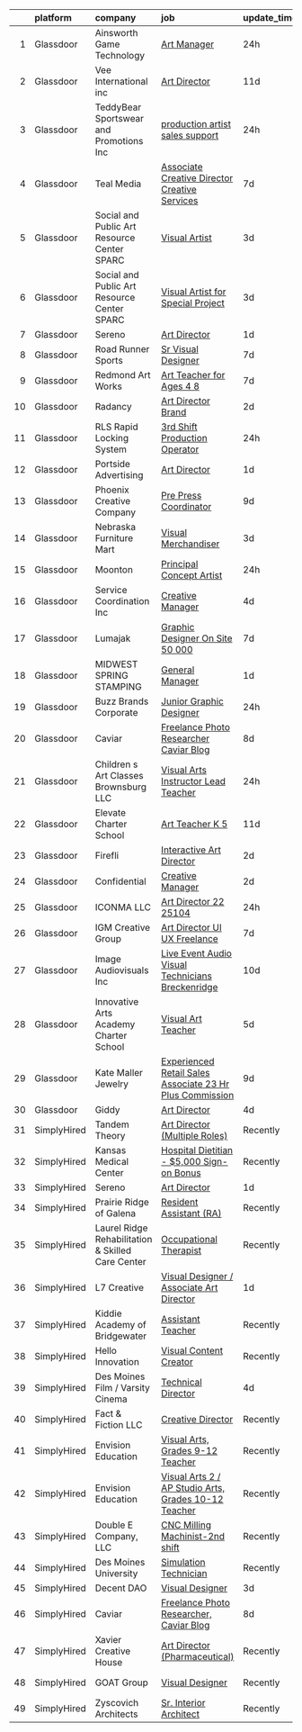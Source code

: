 

|    | platform    | company                                           | job                                                                                                                                                                                                                                                                                                                                                                                                                                                                                                                                                                                                                                                                                                                                                                                                                                                                                                                                                                                                       | update_time   | location             |
|---:|:------------|:--------------------------------------------------|:----------------------------------------------------------------------------------------------------------------------------------------------------------------------------------------------------------------------------------------------------------------------------------------------------------------------------------------------------------------------------------------------------------------------------------------------------------------------------------------------------------------------------------------------------------------------------------------------------------------------------------------------------------------------------------------------------------------------------------------------------------------------------------------------------------------------------------------------------------------------------------------------------------------------------------------------------------------------------------------------------------|:--------------|:---------------------|
|  1 | Glassdoor   | Ainsworth Game Technology                         | [Art Manager](https://www.glassdoor.com/partner/jobListing.htm?pos=112&ao=1110586&s=58&guid=000001824de15018ad15c8d50eac2103&src=GD_JOB_AD&t=SR&vt=w&ea=1&cs=1_da996893&cb=1659163988398&jobListingId=1008038056631&cpc=8AC01DCC8FF2DC38&jrtk=3-0-1g96u2k1pk638801-1g96u2k272gpu000-fabe7600954140af--6NYlbfkN0AhTaXticpO8D1EV9nGWUa2G9Nr_0uERllJkF2KKfHsNPvgjthfJ6kY0LyS9hQW3iYDxua25JxOk91fBQyDHYBvbQwJrRU7Y2lWJlGkFFfxlN99i8xLYws2gwsPHPwBXkyVTyJ3oByta1Yo4zOGycIFxi0ZPYd8IMRPb5f3xBGQxZolCT5Po500e5RaCH0W1JdiTKa91tCrAkdGk0h7mvNjA2G0qDxcx-tkG8I0bh1uDu3E8cuMmzw75OvFW71eZ83E_wE9n6GJJmy_JeruVbcuV8PgoIXv3h_HjRrZqr3Ra2PAZZ7AbTmenxqqZsjV6kJBSmxpddoIoqeUdvdpw-zYVRJnH7WWEBfNr5a2b8UbKEUC4uVTYefHSnXVP4pB9yp3Qy79N1liyrVV0HdRZcfA9kfhqjjzoukrBg2BBROPQaiVj5Jgm95LNmsgDnVU-y0pUIgb23cLdWDWR4Mho0H0wLzjd1ap8ChmKvuk5-iq7WgJac_TI5ENAHA1csPHdGZmfMDAJs14iA%3D%3D)                                                                                                                                        | 24h           | Las Vegas, NV        |
|  2 | Glassdoor   | Vee International inc                             | [Art Director](https://www.glassdoor.com/partner/jobListing.htm?pos=125&ao=1110586&s=58&guid=000001824de15018ad15c8d50eac2103&src=GD_JOB_AD&t=SR&vt=w&ea=1&cs=1_9d74b6ab&cb=1659163988400&jobListingId=1008012096590&cpc=A65DF3A704A48F9B&jrtk=3-0-1g96u2k1pk638801-1g96u2k272gpu000-280d21d98f6d21df--6NYlbfkN0Dr6IKwl4lkWnAOZFGyO8hF2TMBrUYSqKPpHH7znGLbnsjvVMpQ7-eveiYjoB_rmKX6iN6SJnSRg7b5hza-xotHDs6isXPf2WCyaeo0vX9AbXl5sWRX9fadHAd-5alw0tkD0M7hNsRnHBD1cKQO-RrPwTMDAVfDnc1Fjkbz-CruxKtoxFXcjJWefE1BEM_o4GGAN142ZkPpYbE4RfZ-B0NaDjzK2AirH-a4lbmMVBvpGU0hAhRAvfz83vN6aGzvPqTNgaHkv9uIJ3Ju47LpVCONHiH8wdi7WIhGCPmcNjrgMebC-hRxhnIZSIHU2GNEH_-QHcbtuxr9VCTieURn8FecpQGey9PLoYsHIkOXLryR6jhWp-7rzobHs_OO1Z88tkPTo_cC4aPiKbxZ09NphTgC33KtwqddCfbDB-kxh_oTa4ch59izzdi1TtTum37rhCFejifgo-c_uAKUbBoKRg7M-vtsAPyBHh71ls5dD7qQ2V8E4oDJPOH9)                                                                                                                                                                   | 11d           | Garden City, NY      |
|  3 | Glassdoor   | TeddyBear Sportswear and Promotions  Inc          | [production artist sales support](https://www.glassdoor.com/partner/jobListing.htm?pos=124&ao=1110586&s=58&guid=000001824de15018ad15c8d50eac2103&src=GD_JOB_AD&t=SR&vt=w&ea=1&cs=1_9fbe7ca3&cb=1659163988400&jobListingId=1008038524962&cpc=AD396490361E83B7&jrtk=3-0-1g96u2k1pk638801-1g96u2k272gpu000-3e870033095be9e4--6NYlbfkN0AO-lx13pzomzdSppJUWL3QXsQT8oyFk4U4LWH8QC50CpSgFicFTTHHMROzO5-7iGkcFfURgFI5tRCYQ-vAHYAi-55WCswIqOjNEKvookUgG4P-ufXZ8VahgUvkf0akrqciTBy9C2qB9nEkMkYsUCbcKKQ7nybz0SFY_IoeT5xQXgYVkZLlYk1gNhaWz7MLMxPEaYDakXMmtWKxK--fkXwgG8n4xMRWXUK3LnWImB6nR2pGCw5X_-dlWJcKtSSMTmC6qmF1oaSZDEd3g-cwl8FM4ztxeG4KWS_SwsPv1mUQ_A8Y31RFH4Syr_qPGNZvJo0HEAftZCdVhutDqcwLcKyzLxJaoXeJB_WjCeINBHz-bPWsABC6tuPvX70dg6u58HDRbi5Pldp3AdXDu1-5wf1fXU2LlisDcSK2cxXuEmVDJAJZmhOylXd8LLwRZ7BKvtQRfAAw8zzg5GtVC2mfInx9x8-s0asJwQoWyRMgu9huZ3Y9TTPGNfjhqcP_Tntgx-_Xj5MRkSVQrA%3D%3D)                                                                                                                    | 24h           | Stevens, PA          |
|  4 | Glassdoor   | Teal Media                                        | [Associate Creative Director  Creative Services](https://www.glassdoor.com/partner/jobListing.htm?pos=127&ao=1110586&s=58&guid=000001824de15018ad15c8d50eac2103&src=GD_JOB_AD&t=SR&vt=w&ea=1&cs=1_d568786f&cb=1659163988400&jobListingId=1008023829068&cpc=F41FEAB56D215062&jrtk=3-0-1g96u2k1pk638801-1g96u2k272gpu000-5bab1701b7cccd51--6NYlbfkN0CtoeRtagomAT2JEB0rPmXxWxZuy07FcrbwMayxAi8fiK9G27nXMfnxoGGFKluB-0kf6D9-y4z5OM4WmQHas4_mfc40ZLT_P0BXeH6VObC5WeWsRdTqSGIYAa70ic-S04VYqJJIr0b5iGt-o5txfjvXNF1HpuKJtwAOfMsMhdqxdCF9AamBAKnq2Bg_sSDezca2yKeJKLimXWISb3fyrQXkHQ6c7DPCzhzkMWssL_YvLhYIotK3psTpdUBpH71fENOOK-Fc-aB0blxt4xv8G_jrxC9x2uMcDhjxVQfJfgJ011UpyQQvSVRNBsDUZfHvxREkR5cydcqIGWwcXQw_d_7Qd3WdwcCui8-vXVdPnYT8w_Z9hqM5I6xDvkcu624jth9wG8SG-ZxHYdtXZcPKzWWHttDUaBZVvYek1th8C82NIANNTYFKCmzUy_PNQiCGejmNPNPFCbYykNvZn-ETZux1pauufB9cUhVkM6-vegOH_KVst29ZTwsvB4HSRhCni-mBOFcsYkVAxTRkGw-AZ6NbZDEvR0Ojj1OT6F_Oz-Q2fg8QrGxuFSdx)                                                                 | 7d            | Remote               |
|  5 | Glassdoor   | Social and Public Art Resource Center  SPARC      | [Visual Artist](https://www.glassdoor.com/partner/jobListing.htm?pos=109&ao=1110586&s=58&guid=000001824de15018ad15c8d50eac2103&src=GD_JOB_AD&t=SR&vt=w&ea=1&cs=1_bf79b26c&cb=1659163988398&jobListingId=1008030919170&cpc=618B7C2C2BCBC227&jrtk=3-0-1g96u2k1pk638801-1g96u2k272gpu000-610ea3077eb6bca9--6NYlbfkN0BHIfC1zsKGIu0R3teaIu8liT7fbRNLaQeDQfcPJweUK9FtGyWMTNeDI1u7lKa5RP15UaJtCi9LHbLRdkEZLMcmsrtH7ngKR22w4wVXI4u8aZYUvYwrUbv5gbGf1cYDbuuTgwlH-KwdIslWeiNRQhDinXj1_3YRTuMcJwkt5CGCfVwx_Qx-vUJzRaKt0zpRMohMuGXsSiwpZ96wz6LGOv--Nup61mREkX3J9nG4eGbn5mqCZ2DT54OH_XySY6IHc-2bYcuHwsAi6D1KGUpwEvfI-bXq6S_5TWrsj7s_hSbubaW5LmZcjWRp3-b4YNJBB3vmUgZYJFbvFrF8o0RPN_NaUmbORejpivPh-P0W0q6gTD77-TV5d56GVeUWWInHb4pmaz_DjrHjMMEBi7xVhu1hsgbGzG4Li3tH9Jc4uE8I2svjQ8zVtRbQ5WQ5Bv7n4tXw-wAkOdBmr_KxHGOEsmFLMCxTGAOon9qKSrsoMnUOGCx0KUDnU5i9VdAT0-jEDsxmKSrFJy_Usw%3D%3D)                                                                                                                                      | 3d            | Venice, CA           |
|  6 | Glassdoor   | Social and Public Art Resource Center  SPARC      | [Visual Artist for Special Project](https://www.glassdoor.com/partner/jobListing.htm?pos=119&ao=1110586&s=58&guid=000001824de15018ad15c8d50eac2103&src=GD_JOB_AD&t=SR&vt=w&ea=1&cs=1_d0819130&cb=1659163988399&jobListingId=1008031183021&cpc=45DC3EB807283E85&jrtk=3-0-1g96u2k1pk638801-1g96u2k272gpu000-cc3bbb4a4d5bb56c--6NYlbfkN0BHIfC1zsKGIu0R3teaIu8liT7fbRNLaQeDQfcPJweUK9FtGyWMTNeDgkDq17XK75mIlPCylzXxR-j2bdI7SwmoI65OOaOHF3s8Z0hqteBPXp9qV2Hg0Bqb_5Xw8vvRoQRU82T1McOtAm5vPqwpJ9EKn4xoiI_EJXv90jihYdncTlK3PFok8h4ksxsCksZltXWxws0d7OOblBl-5P9QP2BrK76Qio4I6EmMBr5hPuDnU_boQJWLbZAZQPd-uF6WuaCxeRVIqIIU4crHwWadc0E5LQqdpiLSnIEmzOvfFe3ViYrN_r0x64fi189YSygZIvZk6B6w2mWsmQct2LC1_ndXUqQt6THWGf4UkAsznLieCUdkCFMfsZY9LalPxhRJ-TexdpakbQFktKO6aczg8-D-Cfgx_FL4KjK1WujmzXfi9xVEURnZBaSS_SFSFiZP-MluCFq5FZYL5a7TPr3CAbx-XlLa00GL7TMnUG2oLwB7mj9MNSJHtsf0hIAb5HSLFQ1WC11kw2L1qw%3D%3D)                                                                                                                  | 3d            | Venice, CA           |
|  7 | Glassdoor   | Sereno                                            | [Art Director](https://www.glassdoor.com/partner/jobListing.htm?pos=105&ao=1110586&s=58&guid=000001824de15018ad15c8d50eac2103&src=GD_JOB_AD&t=SR&vt=w&ea=1&cs=1_3e0d3e0e&cb=1659163988397&jobListingId=1008036059865&cpc=AECEB822CA110EBC&jrtk=3-0-1g96u2k1pk638801-1g96u2k272gpu000-153dde3225eb65da--6NYlbfkN0C2ruSLbldHgJRxGqX58M4ekFWuaOJ1Xy3nZgzYPyc2K5DCdI3untnDEoqY8OlVutrBM5z4YzehX2YNp8Txy-iC1U5-0FX-CEdLBUwnLYeQi7MgFVRjq4wl7hLXUJbVCF3Q9ZkRWZFZq8193OoRXIc0OqHG2jF4-e3DPaOJVRN4ej_c7aP_ITxs8Z4lFq1olC0s-jZb8TMvy6Xny5uNR_dDikyh2wZcItUHM2LQ4uhSAz0K7VELWAmG7hbWxC-Gbu08YVYUo2txalfr_4ANaqoBmZ4VlNuTloLyyM6S7Nys1MuzWPWWYeLWkpTcGXQxfsCSq6EwTsKcgf98IPBYrOfLXy6BxYTI_gtVkeQ3JNzJX65mzvB-74CCtxy4roAHvqM5fRhM3Uvdx30gt3hPYP-0FLj-cFWzEsqYpYqvACPtaydh96NLLaY8fIpxwkjCGqOLIsM0wKJ6p8qTx0k26C3UARFeW9qe3jro0Kvi62Q7y_IG7aA81Kcl2nySLFJVWWzadb-sG0-XnA%3D%3D)                                                                                                                                       | 1d            | Remote               |
|  8 | Glassdoor   | Road Runner Sports                                | [Sr  Visual Designer](https://www.glassdoor.com/partner/jobListing.htm?pos=103&ao=1110586&s=58&guid=000001824de15018ad15c8d50eac2103&src=GD_JOB_AD&t=SR&vt=w&ea=1&cs=1_1ac44ff7&cb=1659163988397&jobListingId=1008024067453&cpc=1C3318CDCA7FE79A&jrtk=3-0-1g96u2k1pk638801-1g96u2k272gpu000-11e68d3c290b0e17--6NYlbfkN0Af0-6QGT52Q3BeENmNy1KbEecsLE0P6GIPCtW8JdT2GAzut0kuldnpT6AqhdZ88uS5Domz7Kn2J4P4MROFdj2OwiRfaJ4LKh__5m9F4Qk6MTqw-Y8DmbbattLic22hQ3tRijKFjgP3y7iAcyp-yyu1r7feCEfZb90QtD_yBpDOrGlwPg6QDq8iEyYqt0EmdboJj3au9TtTZCQroRaynDlF80_vVBT72FQMRN8zmKPo13HFf2Zn6IrLANmdMf_jCUkQ0zhypRUHJlkhW2tVEyJGt1YDcH7BrjUK-A-Q2e-WrCnbFFFTpSpuLzwxRXsim4Lip-jXxx6riGWOsyBSm73TYaMzMz5nFCiJMcdwJx-cMWDnAQSCRtBIYg3OBK2npLQ_TfGMW4PQearDUMFT8bN45ioYyBEm15N3P-IPUnzGvYB8jQgFC4S3gQRzV5seuYXsNI0vKD7jXMhNST_tiM07aQHBRhtJEGhN82TsO05mpaku0qbTNsqSpRU2w_wY8yM%3D)                                                                                                                                              | 7d            | San Diego, CA        |
|  9 | Glassdoor   | Redmond Art Works                                 | [Art Teacher for Ages 4 8](https://www.glassdoor.com/partner/jobListing.htm?pos=111&ao=1110586&s=58&guid=000001824de15018ad15c8d50eac2103&src=GD_JOB_AD&t=SR&vt=w&ea=1&cs=1_15a0f70f&cb=1659163988398&jobListingId=1008023525690&cpc=F7BD8DA794B5A532&jrtk=3-0-1g96u2k1pk638801-1g96u2k272gpu000-517aeb1bd4858aa7--6NYlbfkN0BzyIYrTMR_AjNKh_kvAG8N613gtHPANQ3sdLTkrtBd-_2lJjTOPLgns2ndt5PWcahnUziyvktJekuV7fQyQ6sQwmdfA8nn8fU2FbrtpEh4ES3PmFFvBvqVT1tLJ5V6SzmGjB_Z7drJavOzP_qbEr64RGKZDyFdv0-L9UitUSsd52brUV7wa9YkQh94wiI5gcW8XgwFV3mjjF1koJrJaJbo6PrgzyjSo6FlL1b9OM7XclnuJMj7zVrrC8AeAF1T9xWlLxUH4caJPc2iLCNtENHyo2C_jwKOlL8zdVvXbehqjNxrJgUxAxiSUv9ZP7QdMHDekK_xqq0c67PAqBdtfJiceOTNEdSU53eGGypQFA2UyYkM8soxiGU4mdlkLsKHtt28FWjEm3edBAiOVzpUJDb_ZDmAcFlas5r1yNQv_gTLeIS_J7iV8Xhrm6v85j84ochyt04WIwTIdbdXZU8tj8jGxkZlHWU91PufafJZlNXQV4rXnf56r877gkbTNxV5bNI%3D)                                                                                                                                         | 7d            | Redmond, WA          |
| 10 | Glassdoor   | Radancy                                           | [Art Director   Brand](https://www.glassdoor.com/partner/jobListing.htm?pos=118&ao=1110586&s=58&guid=000001824de15018ad15c8d50eac2103&src=GD_JOB_AD&t=SR&vt=w&cs=1_e87bfe89&cb=1659163988399&jobListingId=1008032982753&cpc=C49818E30565E1C5&jrtk=3-0-1g96u2k1pk638801-1g96u2k272gpu000-8bfb99e369dfc8de--6NYlbfkN0BmBivckoKIwb-7nkAIiT2NR1int7Qkje2fhghJUHqGcB2ippwtuDGZNOkv9I1xZQQcFQhaggMPtsORdUOlpSl3qZU-c5pS3CtrzK6jEBnIf2O6fzLqMg1-vAyZ7w5DscIZfxxgKSje5qIcwnMGwSZVVq9dgfN4GLXAiCwaQpcseRZ2Ue9v-KLhlMHTYsIXABHkGPc__fGxFFqhSuLLrfxKsToorkYogjmYowIJLUoauLYcToLQahCL6-u7LSCLWupJQ3nHzbralceWI_OpX2OLWcW1DQ0ISAbyzDxzYQMTk0PlfYPPtNcxcPAviIGoHS8c_R63n0t0Ry1tfRAGDrZCouhZ4ucax7T-1-TRXNiFbSQ_4fR4wOov9uMx24KtBdY-JFu5oLYa1Hi5_18mxfKLuyJd0eCbvJyme28tMpGgJDbWinKVbU5_C36GDgYNn-4%3D)                                                                                                                                                                                                                  | 2d            | Chicago, IL          |
| 11 | Glassdoor   | RLS Rapid Locking System                          | [3rd Shift Production Operator](https://www.glassdoor.com/partner/jobListing.htm?pos=129&ao=1110586&s=58&guid=000001824de15018ad15c8d50eac2103&src=GD_JOB_AD&t=SR&vt=w&ea=1&cs=1_7520c6ea&cb=1659163988401&jobListingId=1008038471769&cpc=ACBF47B84C432121&jrtk=3-0-1g96u2k1pk638801-1g96u2k272gpu000-41b3de40f6dd60d2--6NYlbfkN0BGLl3YO7yVe-d4GceEakwhgn5Viv6_9E5gDGyCO1h8FSB6jqvvUM5E-SWIUfiJn_N2LSuBXxT11yJiwOm6cLzSMzIAKrPvXbA-uRC6_rYAAMfVegadvCfmfC1iEsicOVDokcJutO4Zw5eqoOme3kPdiZr89ZoIQapu5EiBW-ns60Mz5Sblc34WzSQHa6NRRmDQFQdLIJwea40nKmzpMtHcbaisFdDs7YRTq7ov9gmSBQwLR6azu2lUR35U2zK6uMaMODn0VYk4t-J5_JhdgW6tdt_DJYQht_PIjp_ilwqOtG_-fbqkgnP2seiu_tUrTL4lPoOka6t07fGYV-rDlwANgEp-5L5IVBHOYXhhOLqInoLdIQ9VJiEYRFnS3H0laSwLxReW_h5jCGiPX0s2W3CkVmkBrSjr9QpiB5pOSGjER6Fk0aIfyt0ScwztmcOdP3RwP5Acd7eCUd4qFIBUtdBZGzOKJW09qioes66XJxivVlzZ-zooHrOy1-zZ9BQ9OZKKZbv4tIKDiw%3D%3D)                                                                                                                      | 24h           | Hazelwood, MO        |
| 12 | Glassdoor   | Portside Advertising                              | [Art Director](https://www.glassdoor.com/partner/jobListing.htm?pos=120&ao=1110586&s=58&guid=000001824de15018ad15c8d50eac2103&src=GD_JOB_AD&t=SR&vt=w&ea=1&cs=1_a9f5200a&cb=1659163988400&jobListingId=1008035411893&cpc=5EFBB0462F9C6B7A&jrtk=3-0-1g96u2k1pk638801-1g96u2k272gpu000-6f19b4bfda918e6b--6NYlbfkN0A953Z9EfJZc5Z9y7Wb0NkuJO-5BBnqXCJSieP3bN3oT3pD2vzfTR73hYUDok10LqzlyVXvK_onwBEEv5IPMW4c65p9dbBUidN9yvGDv_fpt7gR6eWeDs0cIQJDyaWk-Nd7acEA6H4fRMlN4EZS4aXunvSpjsY0eWN9pHftYTdizpv4E8YpFCPJXCT3LlWQIPh7miS_XhY1P1166OV80dfJBn39XrxccPjM4Td4O4EDsneNHTJCr3VKbavG5ppr1iz3TFkplKtMl_vTJUkyaFPV5ZyuX4NOy7u_Z0sCkXgf_nIO5LDHL7WEYnMQNTDcJ8x3uIy_tJ2zArd2H_NynjX9NRbOcbFi6iBXH9U66MDDSGvJTAzif8aObxtJG5WJlqnb3xaY1Gyi4zuDGi7H2bSo6naXOu5e4hsboSzE23BOQ_AJxCRiClmlaOLTBekwnhVc-gOJ4ybK42VUZKxa3j6mfcJv0RkAPrbkNl_agDj8GNL_6LYgODu6W-dCn_TbwQ8%3D)                                                                                                                                                     | 1d            | Fairhope, AL         |
| 13 | Glassdoor   | Phoenix Creative Company                          | [Pre Press Coordinator](https://www.glassdoor.com/partner/jobListing.htm?pos=117&ao=1110586&s=58&guid=000001824de15018ad15c8d50eac2103&src=GD_JOB_AD&t=SR&vt=w&ea=1&cs=1_b29feda9&cb=1659163988399&jobListingId=1008017113011&cpc=F44B5BD681589083&jrtk=3-0-1g96u2k1pk638801-1g96u2k272gpu000-460ed10b0f886e02--6NYlbfkN0DfhRLDY5E7BVY3xhBTAobuSaZ3WR2SqAJ-w4NHeQGDZxuTLtiUsxSypjj5i_yfcGhOnpArFdVVRZo-ph_NALA5psjsAGhGiG198VBhds5aJhQC9SDTE9gTel_jJEnVEaU78MPpf4517AsMceesnQKQ6rOFVgIKj1rtD2bNyQkBtuj__rN31qNT_QsYq5l3htzeHtSFQ3mFw894XGk6tOzb1hTc3ZVoXjwvPmuRW2auOQO3OGPKKHXSaOY91SoEUaFN_4SwmrT_v0WAQ4qSSVKxCvVXw4vr0dFc1vXFI9tbJxZcDPSUnYGhIrzbneJ-WZVBlvH8WQVHamHTZx0S1he_868-Drc67fwyQBK4jlLLpvh5fhT9RVq8xT1ic49yhtP2JSNxXVFKZympEmWe6vso6IpqjY4V2BO2bvoKZ2bBNP02bsuZJdc0PTwzSFJ5vE77r-OL_LFr-zzKr7BoT04HyGXs1weNDAfFsfOqwbb-v1gMChsS5zmIZpSD1MulTP0%3D)                                                                                                                                            | 9d            | Saint Louis, MO      |
| 14 | Glassdoor   | Nebraska Furniture Mart                           | [Visual Merchandiser](https://www.glassdoor.com/partner/jobListing.htm?pos=108&ao=1110586&s=58&guid=000001824de15018ad15c8d50eac2103&src=GD_JOB_AD&t=SR&vt=w&cs=1_3e41a700&cb=1659163988397&jobListingId=1008031741160&cpc=B05B6D422C45E27E&jrtk=3-0-1g96u2k1pk638801-1g96u2k272gpu000-fce051a9cba1958a--6NYlbfkN0Bx2LbAMGaa1rfOK_nDgFH7iPSITMHVlgswTeCEeQLKjCuu1dnVq54j81YJZ91nc3L8T0tNnHGxxx7WJImL6u-X1VknCR73kPFn46m5ZYH9nAeWV12XX6fubOq3QSApfGSC__Mn6bGb3_v0kvtr3G4da5bPgzBMzwkAA9xuRaLCpiEeHVqTQzWipeEvF5vM4sCB107IGFhUs-tbYtYBBfhnxY3hOoYxO6Wyo6HLDMviB5Y4b6kNX6dMCnIyF8cPCO_tOrK7VZaWv7AfBFzHrt2i0DIR_qJAa7CfMq2F_M37o45nt774oxu6bYHmNeBj96nhiADyq5P5fwyQCmqkiJAHrZfNAQT84BfrjfPiU69xediI9rQJd7CzKpZRlQCEACxZO9pthi8e-6XF3hBGpekN-tgLLPuUyMZaLkcvhkqCFNkw0lq0yQpSdJj-pTvIwc9eABzOqqOVyG6rKsFjnlFrkPox2YRRJL0qPU5dZJlE9GDcf6uhOzGGE8EkK-RziLElsO9BL2K2kZl6ZZM9j1zbOVuEQN3EsJkEAxyC2nbDP9YR1SD8R164DLNsq3sYRXzOVCbh1C-jMxhTmHrrKcndyRgUsMQfft_yYuRO8aNT_FFtdQW7vXBy4-_pkuclNdSfHn-giwnmPQRZCsRIoD71) | 3d            | Kansas City, KS      |
| 15 | Glassdoor   | Moonton                                           | [Principal Concept Artist](https://www.glassdoor.com/partner/jobListing.htm?pos=121&ao=1110586&s=58&guid=000001824de15018ad15c8d50eac2103&src=GD_JOB_AD&t=SR&vt=w&ea=1&cs=1_9dc01721&cb=1659163988400&jobListingId=1008037977339&cpc=61E17551093C17CB&jrtk=3-0-1g96u2k1pk638801-1g96u2k272gpu000-b627758050151c29--6NYlbfkN0DeXU0vMxLyKhfauY-dgUBa_3v1DHLtGGo4EP_Dl8CiY3vcLdlFpMXdRzDAQlBGpyhcApbSIKo31loqiL9uORrHisXwWaqSqxxt5YoWq9yAHqMwm2XyrNkl06C1VTLNZUimyJUX178AGuCmKE14eUYgEQaXxgb3OFQSGzpGl1yXoksOu0I44iBmeWGC7AhxPWFfcpuyY1qL8Bf3MtUwemKc02JpYVc7Ll0I7VAUjmI1s8D0CDDGv36ElsMao6nvZPiZkpCPQ4oNujfOJviv2RTDTqY8c-_ix74_wRKWyTqXCH0Rf97Dz_cxXeiei4EreKmtc9GgLhpsCBsNdR3BwtEnSdphmtJkBoeSVLNLYtbGrj0ZAnduWU4KHXFh5y7J0_KbYzycgTNoz_0n8qsvLvq7WEoNIL1cefoNH9q_Yx0lp0gbu3dM2vV84pLUy5KB42DrcaZqYzTK7-ieVgv78ty4LXkUW7QBrMp-Q4qBYx6UxkU4dRB5uXipntkdZLd3l1r9ZDfhjT3Avg%3D%3D)                                                                                                                           | 24h           | Los Angeles, CA      |
| 16 | Glassdoor   | Service Coordination  Inc                         | [Creative Manager](https://www.glassdoor.com/partner/jobListing.htm?pos=110&ao=1110586&s=58&guid=000001824de15018ad15c8d50eac2103&src=GD_JOB_AD&t=SR&vt=w&ea=1&cs=1_898037ba&cb=1659163988398&jobListingId=1008028045888&cpc=555ADD10F5BC937C&jrtk=3-0-1g96u2k1pk638801-1g96u2k272gpu000-b566a595336e90c9--6NYlbfkN0CH6QhDWYWT14V0xep6vi6a3RuaziszyaQhC2Hga51xq6NFwBxWN4oBrFPidksXc_ybUEgDYdOO1wTqh-wDg1OAHmhtDzQpCb9wKNkq3XWc5YFMT1zUXdLVLd-lOWNhv1fW_GtbPorUEDncg7DPw4i-mwhNhOscrTooZWWkCBs6YhBQN0VqcHyry_8omV4fEnVTu7k-03nxBYKZ6tj4MuSgYoM51FyBsGETQozTWQUy9S07OkRaAKRDimzUPL9GGhj4Iun4zkNpibR1godwWc4rnoMstBEo1QU-DMX9Wd1aww0xyHW8wEM64qsgngwi5hOuG6DNDPMi3SabG8I23ZusdjEolemalOLwfoPT7npTxr3eDV7fWfErXSljA1XOYpU2k8foNJkq9S4a3pKxq7CwhKX4DSNj9Ap9CqTII5eiqptM7dguSXYL_fA4uSPczpkz_mD67i-ceiVbm_k8Jn3FO2oLHeBSImYeg1MQR6Dkhy-AsvqdmlWD2TUVpoYls_RVbiifWCIQIyhmvwdTkF60h5BBqWzU8dQ%3D)                                                                                                                 | 4d            | Washington, DC       |
| 17 | Glassdoor   | Lumajak                                           | [Graphic Designer  On Site     50 000 ](https://www.glassdoor.com/partner/jobListing.htm?pos=128&ao=1110586&s=58&guid=000001824de15018ad15c8d50eac2103&src=GD_JOB_AD&t=SR&vt=w&ea=1&cs=1_6b688955&cb=1659163988400&jobListingId=1008023093066&cpc=BCC169F53084E245&jrtk=3-0-1g96u2k1pk638801-1g96u2k272gpu000-c1bee7c6e71f1d67--6NYlbfkN0Bzkuy17zoNwKMVjyusHhR7JNYo3SmelKzW8jp1Pa4Tk0S1mKZ-8FqdgNoVRn-JpLDLTRrq0dkJ3Ok4TnQ627Cnz1-HDUXegZ7ozdz-r2g8ufZHHSumg7yEKrIbc7vsxMDPn_d0Cu1OHfI1lou_v-b1fl3rTl5Z4osK2ecxlIs25RC2i-5mvpErFCzG1zOBOy1AkJbN7A9xnigvsMjsVCEh7wRDwsRt6PzWv7TjXrUvKsZAiBv5n7UGBS8vI-k-q3EPYZT5fjjo0Gq6j6s3y0_hXNQ144a0c1UAi83jXUWBGG6TZ8yqgyG5i7bRINJlwj0Moo45RhrayJ7RncjNXMzJwpIv1PIZhBQzSQE7t1R0erk18bIOAZWmfZtr-S1VuDw30q7hYpj01lhivKWGAPui64Jbob6ATj3CTVOHuTRm7YeFYV3JlyTUHpjS0q2v-3DTN9TdFIF0sGj7IqhV2fm4mjZ-6fPy5eaMfwSgmiu8gf42sUU0ZgF_2q12OzAGzHbbmi3iXgkqeA%3D%3D)                                                                                                              | 7d            | Carrollton, TX       |
| 18 | Glassdoor   | MIDWEST SPRING   STAMPING                         | [General Manager](https://www.glassdoor.com/partner/jobListing.htm?pos=106&ao=1110586&s=58&guid=000001824de15018ad15c8d50eac2103&src=GD_JOB_AD&t=SR&vt=w&ea=1&cs=1_491089fe&cb=1659163988398&jobListingId=1008035185393&cpc=E9BC9687A0F03B80&jrtk=3-0-1g96u2k1pk638801-1g96u2k272gpu000-2a10bd6c725caed2--6NYlbfkN0DfhRLDY5E7BVY3xhBTAobuSaZ3WR2SqAJ-w4NHeQGDZxuTLtiUsxSyUqft_aBnL4B4QN15RGntADMKRRHgzh3jjkWrwhX2TAM9U866HpjNlPuJcbRAL9o9lXDIWnL-pW5ebA-ya8uXJaGP6XAyo07OSWHqaAP0iSyaq6rMZERWKCcipX-0rHn07kip-y-g3AzNv5WTQ6FWBJ0ojqszEYfGCrc60jGwl44sqMzbr-zt0iCiUe0GQb2dTo781Sa4k9sKLPvD-8Brr_CzcXG7NNMmMB2TDU5N5gvWYvARQps8OvB5yDlBc6OobNGK3SXYqqHqrOASiHVofjavvx9QvD1duxtN4bZPN--_rbqJTXhG-kOPHMs05W0-S8QH37Wo7gVOMOodeMoxfez0UOH3ysAc8khCkVQKFFU7DClM45STqLCwzYlVtpnVGcrtMtJUW2pe0ByC664RIZmPSAFal3oljZRr-xd8g0KY5EaAo7LrYUUF383kGYD26tk3rbunTHqXqKgYyEfjhg%3D%3D)                                                                                                                                    | 1d            | Muskegon, MI         |
| 19 | Glassdoor   | Buzz Brands   Corporate                           | [Junior Graphic Designer](https://www.glassdoor.com/partner/jobListing.htm?pos=114&ao=1110586&s=58&guid=000001824de15018ad15c8d50eac2103&src=GD_JOB_AD&t=SR&vt=w&ea=1&cs=1_145ac5dd&cb=1659163988399&jobListingId=1008038403795&cpc=1FF74F442D7FC309&jrtk=3-0-1g96u2k1pk638801-1g96u2k272gpu000-bbc80369bec86541--6NYlbfkN0CUB8C6Zrt72U8biIQQfEaXDH37uDeO0jB_BBUgr-W5pI5e5ZBMQb1J2hHecl635HwL2PwIvcdvBXPQLefrMlYVGeVJRs6b-cs3yXkgeGT5p6_OqiY-bBOxVKInDCAvOQP9N6bDVhoU533FIcvyC5ExdywfYS3gWfm0NY0XLRnHHK3kJgy38zjaIuXXF0fWHGQmYo8SY1s873FSaMdDwvxPHq_elrUxdevIAOb_BQeG4AVmIlEi9PSSTFPS4UdmXah4Vt8ivIe4E_oW3m5uwLtNJtZbRBgeWnnU83VAEm3ACK29VzhqOCAj60VJhgk7cXk-0gnvfcbQU-UyRJ3R8rT0zAd8VuABZ9lj9i2IB06rhCJZE-03BbGro9JdpcHVziDKRScvES4wzs903MPIhjYRb54UtHa9eSSSxymY40rZcPNHmd9E8PdVtY33n4jkK3nFXHP3ZDGqsf4ueFWtp5hdXkjby10d7ml_hjlwgpaTw0ahS6ndVBKV)                                                                                                                                                        | 24h           | Virginia Beach, VA   |
| 20 | Glassdoor   | Caviar                                            | [Freelance Photo Researcher  Caviar Blog](https://www.glassdoor.com/partner/jobListing.htm?pos=115&ao=1110586&s=58&guid=000001824de15018ad15c8d50eac2103&src=GD_JOB_AD&t=SR&vt=w&ea=1&cs=1_ab77be6e&cb=1659163988399&jobListingId=1008020221257&cpc=8795CF9063CD573D&jrtk=3-0-1g96u2k1pk638801-1g96u2k272gpu000-4e273a33766cd7d1--6NYlbfkN0AhpVgiy_IVCPGx4T_v5FkbqlxNPLpyW2O40IX3PbcaFuwNJpy8eyZXBlwDSinthaJ3gpwn5JeCC2hgCmysnGU9lwhe_TeMP6wR-x3SYCc2abkzLrdbyLS7NKdcuwqszYbf4rehM0aNRhT4W_4nyM6hSApju1Y6jseF-thhAzVwz6g20pdYp6HpTbmi9qg5KLsMlOOQsMAKTehfTwU9j_REipovO09QrJvB7gk9Md19hdVonIqKumsQlPg5akMrZI9VsURUqngGJJasERvKeJPa8HUgQJANlW7-fyWA1hhXs_fWQG-H14iN0-u8C_fWA8GfFoUjlzcZ8fNn8DSplk_aKtMRSlmZDgLpOFJPhmlAkN_H6Iu0j2UkP9Cz6dLLHrc0Pp55FtTllnUm8FD1FMoDkw0lp_cVTren8U83Pmy8k-HMQvCtX12X_YTtBe6bpgi-V-zhpIaTxWtpdU6MBgDVFQnqyx-0pRTNV1p-BL9gPFK6zAtS0FBWVy6KIQ_anBY5cPe-C4HtWA%3D%3D)                                                                                                            | 8d            | Remote               |
| 21 | Glassdoor   | Children s Art Classes Brownsburg LLC             | [Visual Arts Instructor  Lead Teacher](https://www.glassdoor.com/partner/jobListing.htm?pos=107&ao=1110586&s=58&guid=000001824de15018ad15c8d50eac2103&src=GD_JOB_AD&t=SR&vt=w&ea=1&cs=1_7b65cce9&cb=1659163988398&jobListingId=1008038087005&cpc=3794EC2BC9A3BB0B&jrtk=3-0-1g96u2k1pk638801-1g96u2k272gpu000-71d183d6626ed372--6NYlbfkN0D0ZqxdZg2TwcIemQ4yr89eGinLCR7bn2QHXosobzuZIHndTq0DHpIGxlfpxHFmJwdUM4i6ghhyw-YcpnYMPBe33H8BFcSLCA8Y6b8xuet3GekU62FEDM4Rk4fFgJkVmP_1FJkCkDA2y4h1Xf94stMo4igtGd5pj10bzPpKSdTuxKNHe9lsGr3DhBGK2FINDxXRU-apOXT1fDxFdMEYjjAogJd9MpHUZA1ZtlzvMacbdbc1D3nLIuj3hSBR8lW6OpUe7A0xVOy8WMMb3YT4_ISb2TtgG9do0MYaKylf7wl0ezyTQC3M6ZpluFj1Qa5JN93o-aULHYWCwegVlKk9NRvCUeY226TkZCIqbgQmMh_TrhzbqB02n-Lvl2LO6MHX8FI-YKhDZcfWoZBbqqnZgm_wkeTordVJWoGRpKNZ69AgQyp88nwK430kYQcs-_OSYg8m10ePckl0-phEQ9FpV1x0pCKWBsvyXCV16UxRSQqyt0ZH_aBfdqDhR6ct4C4BK3nrNHVU1WfI_g%3D%3D)                                                                                                               | 24h           | Brownsburg, IN       |
| 22 | Glassdoor   | Elevate Charter School                            | [Art Teacher K 5](https://www.glassdoor.com/partner/jobListing.htm?pos=116&ao=1110586&s=58&guid=000001824de15018ad15c8d50eac2103&src=GD_JOB_AD&t=SR&vt=w&ea=1&cs=1_0e58bd62&cb=1659163988399&jobListingId=1008012124614&cpc=3E2BFC0D8D8346C2&jrtk=3-0-1g96u2k1pk638801-1g96u2k272gpu000-9fcec40dc62d34b1--6NYlbfkN0CB1tmP7rfbaHtYFmPjg1Xv8BJr6DUbyz0HQmM4H563AlwRaaZ8jklwJjWp_GiS_gUhJmqVosOVm555j9K9QIyRlLx7mz2iFrzLMa8ZRmAgqs5sErLH5QOg0vHCTIe5lw1GMEFuN6-xzkenmYwTOXiJYXviplcXbxdtWkNqNilWhQ_kPIDUbHWy4JD3ZJeQSaVS5R3x-l6KDufTj7r9LjMdV6OovfxAKTIv7ujwS3ma1hVdGH0H9_DL4TzlAiUf-WqR2I7PYTYQvWHK_aMxVXp-aI8vvw5zL8FmPKc80aWLJMLAv0PsYL-LIJ2lLdsuIRhzWPzT0Uy1Ba2Z3Og34a4WMjSwMt-dJJRHTRWeOuIcWU36yJEIewsjPRCrBHNVYfKnPgyl9P1koEDlAXKOeyu_Qf1AEZiQGnk-s65ZvjGKt-9vxZ0LZbX-YlIwMteBx3AdibeNnhsQKM6kknZSNGz4XHnkc2bNp3Pu6xcWFgeSdhbqHok81qBTX-oMItLBHz8%3D)                                                                                                                                                  | 11d           | San Diego, CA        |
| 23 | Glassdoor   | Firefli                                           | [Interactive Art Director](https://www.glassdoor.com/partner/jobListing.htm?pos=122&ao=1110586&s=58&guid=000001824de15018ad15c8d50eac2103&src=GD_JOB_AD&t=SR&vt=w&ea=1&cs=1_e6faf293&cb=1659163988400&jobListingId=1008033278188&cpc=7AD1D84939BBEEF3&jrtk=3-0-1g96u2k1pk638801-1g96u2k272gpu000-d5a53768bf1f85b8--6NYlbfkN0DdNONLqhA8z6QrX6vw37qu8cGScUjPKwqVQr3YAsb4-4kNYp2ihaw9IWfOmOCvFUi8IEVx5HjLXs9y5W7kTAJJbVsFJ2RNwFW6wzLXQ-G_LQdlkmiTC9Cub54LydKtejcO4j01gmVMdfFxDoNBJY2BFjrs6YiDPHXEljHo7EqtZpkFKZr6Sls75OQfwYGe7LmZRrW9zgrDbPW9aVvUad_mhH0GSE7hEgzYhvetoZPa-jDppw3Z6t8dcA8QaGgzxpZt4hSiRGRvS05381KKk6Bcix8M4l09yq9RMfMa3EmwUYI-yln54_Lm4BRETxG80m29r8d8dKXxfBqZB478eCwjecYtoNFWMK0VfDfdU0J8ENoqXLWcXWcHUWq9QJZaad2sBrdD3_XsAWXlD2_PkuEM5MZwQlMdVkz9OfRc8Zea2DTOJhFiYAkx_ww-fFqqayAbl8fpE0SrvdeUHZNYHAia84fA7Nj2o9-Vzf87dIFNYkaOPRNMIEI0rY7GNZskgvY%3D)                                                                                                                                         | 2d            | Remote               |
| 24 | Glassdoor   | Confidential                                      | [Creative Manager](https://www.glassdoor.com/partner/jobListing.htm?pos=130&ao=1110586&s=58&guid=000001824de15018ad15c8d50eac2103&src=GD_JOB_AD&t=SR&vt=w&ea=1&cs=1_4e0d4b2c&cb=1659163988401&jobListingId=1008033655603&cpc=B101C867B3EF2D75&jrtk=3-0-1g96u2k1pk638801-1g96u2k272gpu000-3e7b727d1807d37d--6NYlbfkN0BWDqoVrH-dkQttpAAEapDSPom2m8HoXU2ufj1Av5JxBuYPkHMfXyznnm9S80pfMMRoIjThgwjcFlGSNZAELZLdkNzJGXsT5A72tGzho8ShLwqKzhJX7jnhdY-yI9A_OkeHQO9vMKd0fLTw6VDC1AbAFCcp4I9X8kJJtQTTI0NLTj9B67HiS0hYHXWw2-Xe5mLt7GRAPtXmcjkk3b1Z4v3AbOyDj-IKlccmcuRroZVDk95rDWBSQ27tm-Nr7A7EStPSLfPve-oaT3D-Xmy4QgR34K5o0dUXND2FyVAYBv9SSXwDFhoBgq4BDOF5yoSDNYZFuu5CEhd_ikUnvMsQrA-6LB14al86uQzzCM4m08yDTJDg94HHBl4R8c03A71NQBlgtlKC3zTOXER1-ZPtqm8g4amt9CRwE7MM-CD3WF3pj-jcbpdgcXyYrZfsHlEmVSPKPhaEkUmB1WYZL5HIWM0v1dJ45Jmi7gGhv7I7kBb-M6ApgwqsAKgWepzMm0KMbhCX4nqsBmdQjw%3D%3D)                                                                                                                                   | 2d            | Pomona, CA           |
| 25 | Glassdoor   | ICONMA  LLC                                       | [Art Director  22 25104 ](https://www.glassdoor.com/partner/jobListing.htm?pos=123&ao=1110586&s=58&guid=000001824de15018ad15c8d50eac2103&src=GD_JOB_AD&t=SR&vt=w&ea=1&cs=1_a1936c88&cb=1659163988400&jobListingId=1008038371690&cpc=B576E40E3A51D23B&jrtk=3-0-1g96u2k1pk638801-1g96u2k272gpu000-bb53314600f5906e--6NYlbfkN0DfAjhvTbwjqqEM86ndtvAKBXPlJspSHjAzx3zEPKP0f97NCHo3YmnnG021X3ruXc5I4VSuRBl_fVbw_0IdotOwQRiCyECcBbTpO0RAPh2QZwHSEenGHUNhyOJWMmp7Y_uY7XJeos4Au5wxUydnwHXX70RKIuAow3doZsBBTBNm2Ywh9dXWXLJn7fnsdeMBFBGoOQaIw7lhyzLv76wX5gKy5s9rFZUznf9F2BIlD8zDTn_NKKwzXFhYukkGQMsKOjjMtEYQI7AMkbnOHV4EnM47gLLMpHQHb0BrWJLgo5BrDT8j2HKW-f2FB229QfJjuVck7pPSlvglXSNToSD9lrqO57TXUQn7UFy1Nz1uBFnRnhCp-4M98V6dAu76CN4i8hQI7CVrZ2p6YLjOFsD6_TJMcZsAtUtVYwLalB1vz7Oy4kZp8ezSAHKmMZwFdvlDJlhDFnvW-rvp6Ev290D86qziV19iXEwiQnJiyeG0DRf8JyY8FN6bXTJfi2SkSmBeutgJpMaWhMtthZRrQTNHY5OH)                                                                                                                        | 24h           | Lewisville, TX       |
| 26 | Glassdoor   | IGM Creative Group                                | [Art Director UI UX Freelance](https://www.glassdoor.com/partner/jobListing.htm?pos=104&ao=1110586&s=58&guid=000001824de15018ad15c8d50eac2103&src=GD_JOB_AD&t=SR&vt=w&ea=1&cs=1_c4dd3af5&cb=1659163988397&jobListingId=1008023903675&cpc=6182817FAE653524&jrtk=3-0-1g96u2k1pk638801-1g96u2k272gpu000-260993167fe48d99--6NYlbfkN0D45nxS0cg7hXhgPnkCrj5hJt_OrVY5gB9KQzCWGDTKZKSwGScbxqMY5wog-n3Vg-q9N0L7mZNpmesQig1EsR78Tl2AJYPphkFCH_2-piEWrMUc8PmOiVvFncfmF1a7mIrWTy83JXc3KnNmR_dn70IRAX4oHoh6xrdbPasW28C4V2Ivbq3XeLRhSo83DkJlcz7_JXKNvuD4rGXMX3i0A4k9-Syn7NLRqMy6S2U-WXh7yBEdsnfjHoJ49RQv2QzX0vjLXjZoUyDypnfreK4w3M47SB_HJTbqyjpevoPJpGR9K3kJisECekvozapCG2ITGshMUcQcTG6ieMnliCQaQES1bJx2K-FSc1T1pRLarkJgOsOIxws5lj_D287PniYivNxrrkFL2Wl4H1qAXpni5Ky1Jcj2H0SmWmr0YGoKZCXZvl1I0j_QTZz08NaqLlHsUYIl3eR_QEWEg5ZHEuzImCSx1Cdt6MEsha95jIMPBBnTBD6Bi8y51Lr1ZVyZ0ujO_J8hrXNpfA4RQA%3D%3D)                                                                                                                       | 7d            | Riverdale, NJ        |
| 27 | Glassdoor   | Image Audiovisuals  Inc                           | [Live Event Audio Visual Technicians Breckenridge](https://www.glassdoor.com/partner/jobListing.htm?pos=102&ao=1110586&s=58&guid=000001824de15018ad15c8d50eac2103&src=GD_JOB_AD&t=SR&vt=w&ea=1&cs=1_4898820e&cb=1659163988397&jobListingId=1008015254854&cpc=99574EB22BAD061A&jrtk=3-0-1g96u2k1pk638801-1g96u2k272gpu000-41668a328a3e7d24--6NYlbfkN0An2wH3WPKNYq-h_yXU9a-sWSItRj_XpS2RQAdjkSXDzhQrq28oH-kFNyDHB-Keb6t3ajZ9KAymky3vYuQ7yQtSIl4w6OEI9RrLwfzoVLWfbpDi9se35Ipggg8zZjpP8t_5ZUuDBOwqOE6XDqayan0qc9A2azojNi7XJR_npwJAxgTL_rdL9tMa68JHv1wnZdRdEXWG9crmYSss7yplimpArV11r8MQxWIpxvAN2pStKVqLXn-3mPl7yD0rDJ86hKTOeLHH2JXoMrsv7p7E-WS9bFfcRT2M50eAd-GdSH0d67ZUbiUFkneRncjmb4hkgoswNECCz-MsxVrLldH1RAd2RsLNtRO4vthAVqNHAXDIG9jJB6tO_f8i2738A5e6wPOLpdUtPYcAOdmD8qIjjy9SxmTSbLAi9u_CTsekF3WnFWPijFT1HS1nlvDHGhp8rmH4VYOKXz06KC3BKdtpWPwNoYJwywVPihCYw3DjydglA69_8KPvPbkE5VtiIcpuFrLuls2DJdjBadmG8RGKpSMg4QIUajaBarnZrld4T0DIfg%3D%3D)                                                                   | 10d           | Breckenridge, CO     |
| 28 | Glassdoor   | Innovative Arts Academy Charter School            | [Visual Art Teacher](https://www.glassdoor.com/partner/jobListing.htm?pos=101&ao=1110586&s=58&guid=000001824de15018ad15c8d50eac2103&src=GD_JOB_AD&t=SR&vt=w&ea=1&cs=1_da6325cb&cb=1659163988396&jobListingId=1008025273385&cpc=1CFB2D769825A88A&jrtk=3-0-1g96u2k1pk638801-1g96u2k272gpu000-7eb3330389b9b1a4--6NYlbfkN0AiT8jocCee5gXqLj1_kkpvHz__no85tfbooQBJfJ2Tk-VCUPApcSGM_GBYmTNSO8SPNkAdiMzbYWITkZZKcba4EwsIc2HeQV55vuTajVwQSizDY1vmPo3gARi2e_QzRkJG2nAmCTsS7dCrXu5CwTzzMXwENYO6blPGex-sLK4irHFndHlDaT9TEdzrupsmopoDZB_ENbzOBGBTmPA51zQH23-MlRpQKZG1orNDj_nFFB52jnPpO1dSvKdkPFIB8wMW0y5yusBayCFPjeHi4bK4A6YwY6gVczKgDVS8gWSHr3At2jmxollafafdpqNZL_DFUI7xxV2K2kKqx88Rm7_ggNBMXtxv5B0ZUVA4SwTXNdckpaIp8yqRIVVVo4xN5qkH5s1uTh7NzWM896X_o4M3VRk_cz2mJmu1XqY3xWFCCPSZePjzvkJTok_frk0xNWZtuLBe4SKgZmI4A9OsyZtfI9reEH7FxY-D_dBnFy48-5YUuouseI_9KlznZCVjyQ0%3D)                                                                                                                                               | 5d            | Catasauqua, PA       |
| 29 | Glassdoor   | Kate Maller Jewelry                               | [Experienced Retail Sales Associate  23 Hr  Plus Commission](https://www.glassdoor.com/partner/jobListing.htm?pos=126&ao=1110586&s=58&guid=000001824de15018ad15c8d50eac2103&src=GD_JOB_AD&t=SR&vt=w&ea=1&cs=1_717e3564&cb=1659163988400&jobListingId=1008017864759&cpc=7F925F5888094D6A&jrtk=3-0-1g96u2k1pk638801-1g96u2k272gpu000-96ee264143438993--6NYlbfkN0Bzkuy17zoNwKMVjyusHhR7JNYo3SmelKzW8jp1Pa4Tk0S1mKZ-8FqdbBmP6BmqlF5vglwW111eSxXXaZ8_9zB1-4AV3KKAhENaycjY-dYPC8qPfdjpnyscBm3P8Os_pfRXlX3Ww6cXkcSsiVgAV8qqbLFLeRHbpGPqLEssfokC5kh1jlM6JmSNbJha5E_1vnVqs3MNszXSq0wY6h-b4V77AHIp5eEHY9is5sE3hsSn-WIG_6iqo0Nira_A3r4lnjgP5gHQyiOR4nHexHE_v5ey2p-uJqsHF6i9JQGTTF042GV_RzH_SBA1HzYd6Owek_3wQnPG-aK9E9kqulISRV0VyuUcOpekNtE8nd3z5bVF0fJt_Zgt_Vn3uWEdTVe4YoVu9hL1hBA2k8sDa7sK89nYOsGj3NgR1EJBcgeNW1gZdu7QCgpbAJMtgRyCnuA0fZyjg-Lng3h4Otro7Vd8QeRK9kK9xY5vSuCJzLT4lBhhKNhi77gUjVJ_Gy02x_Y6Mpf3BJVQwATijrnxlPuhv4ze7uSl2r57AxR9P94hxHZUAIiwfNtW2qJa)                                                     | 9d            | Denver, CO           |
| 30 | Glassdoor   | Giddy                                             | [Art Director](https://www.glassdoor.com/partner/jobListing.htm?pos=113&ao=1110586&s=58&guid=000001824de15018ad15c8d50eac2103&src=GD_JOB_AD&t=SR&vt=w&ea=1&cs=1_e1a6531b&cb=1659163988399&jobListingId=1008028453296&cpc=81AAE51C33FDE227&jrtk=3-0-1g96u2k1pk638801-1g96u2k272gpu000-8a0053582b136893--6NYlbfkN0Cd5ZvLdai7cR0fypH5_WiGezUQesq24dbKuF0ly35ya7YYQMwgvinBAODUiiTPnOaj0baN496Kw0TRViLx42z5su2dSW8W0VFgsn_mWK0mkZaPoE_5P2tdkZ6QoffJ007ZmsD9yfdgC_UMNlw0zf3JWDQiGiJTw6YmW7oyqd1_2swEmNA1ww8W1_ccDWg9n8XrWSQfqFEgKIXF5vzMikawPhjPcmaoeIbaB98x4AzGo-142NrOHkaHvENg1D4EN_pdH0XBXVVI0uwplHbmqgqVLK7GXHAYZINcdHL7IB09HFgwLnOtpPL7y6PehdIetL9lHg28dsLq_Gos6Sws97lWppVhxjeA5OrAjrq7OBUPPGRzLYqYiyVLA1EJJcxjQfqYJvlSek31F7PZmFi6kn5tF83PEQ13pZzwBWaOdGwiHy2bM10E6z5AUZauGwh_WsEHMN0KiLd9SyHS_AXzTEL1iUNWXLdzbtipxCS2Q40QpF6UMKRU3CaT__qtGmyjr51j9OKLTgy54A%3D%3D)                                                                                                                                       | 4d            | Austin, TX           |
| 31 | SimplyHired | Tandem Theory                                     | [Art Director (Multiple Roles)](https://www.simplyhired.com/job/IvgtaR8CAaeo8IcvHgxOdGswjf0LvANV0PZA9qO3ExO9YHRfsPAt_A?q=visual+art)                                                                                                                                                                                                                                                                                                                                                                                                                                                                                                                                                                                                                                                                                                                                                                                                                                                                      | Recently      | Remote               |
| 32 | SimplyHired | Kansas Medical Center                             | [Hospital Dietitian - $5,000 Sign-on Bonus](https://www.simplyhired.com/job/aVGGWAeHqAdO4LwvQYMKAGvBYm42VFuIxyWE8MBDXfYW-s7rb-3sFw?q=visual+art)                                                                                                                                                                                                                                                                                                                                                                                                                                                                                                                                                                                                                                                                                                                                                                                                                                                          | Recently      | Andover, KS          |
| 33 | SimplyHired | Sereno                                            | [Art Director](https://www.simplyhired.com/job/kVBL9uy3y6Ed5p5zXVlbul8TzD1KZOXqVB_FjQpZQaF_jHE--ay4Ig?q=visual+art)                                                                                                                                                                                                                                                                                                                                                                                                                                                                                                                                                                                                                                                                                                                                                                                                                                                                                       | 1d            | Remote               |
| 34 | SimplyHired | Prairie Ridge of Galena                           | [Resident Assistant (RA)](https://www.simplyhired.com/job/xalvUs9feat4agrC6rXRNdmNk1IHgwg_zdAyyg2CrYftWmoenmKV8A?q=visual+art)                                                                                                                                                                                                                                                                                                                                                                                                                                                                                                                                                                                                                                                                                                                                                                                                                                                                            | Recently      | Galena, IL           |
| 35 | SimplyHired | Laurel Ridge Rehabilitation & Skilled Care Center | [Occupational Therapist](https://www.simplyhired.com/job/IZuW4AJydVgchiIpQJPzAF8pCCIgs7jIimPej3GDEQdJak8bjnKDDg?q=visual+art)                                                                                                                                                                                                                                                                                                                                                                                                                                                                                                                                                                                                                                                                                                                                                                                                                                                                             | Recently      | Boston, MA           |
| 36 | SimplyHired | L7 Creative                                       | [Visual Designer / Associate Art Director](https://www.simplyhired.com/job/UPrGd-2m0SvCPZLQvjoWI_xK9FqdVg1jmiJPVmcQO2OItHUoHN1XlQ?q=visual+art)                                                                                                                                                                                                                                                                                                                                                                                                                                                                                                                                                                                                                                                                                                                                                                                                                                                           | 1d            | Carlsbad, CA         |
| 37 | SimplyHired | Kiddie Academy of Bridgewater                     | [Assistant Teacher](https://www.simplyhired.com/job/vARPK6YtgeaH25gtXwIrQ8TFAhHvW19E9Cf9IyC0NUJWL70AbmXJ8g?q=visual+art)                                                                                                                                                                                                                                                                                                                                                                                                                                                                                                                                                                                                                                                                                                                                                                                                                                                                                  | Recently      | Bridgewater, NJ      |
| 38 | SimplyHired | Hello Innovation                                  | [Visual Content Creator](https://www.simplyhired.com/job/wwxLHVOFFGa29zFDFjb3sqwdwKQdTAK9vG107ajNlvZQFc-5TxEacw?q=visual+art)                                                                                                                                                                                                                                                                                                                                                                                                                                                                                                                                                                                                                                                                                                                                                                                                                                                                             | Recently      | Detroit, MI          |
| 39 | SimplyHired | Des Moines Film / Varsity Cinema                  | [Technical Director](https://www.simplyhired.com/job/epbzhugTEbFCxIwBfQ-hQu4LaygSYAyj9ubZ50rSIlGBP2wVCWhO5w?q=visual+art)                                                                                                                                                                                                                                                                                                                                                                                                                                                                                                                                                                                                                                                                                                                                                                                                                                                                                 | 4d            | Des Moines, IA       |
| 40 | SimplyHired | Fact & Fiction LLC                                | [Creative Director](https://www.simplyhired.com/job/3AgmIkBbuMDG7ykpAGm4KVUrykJl4lKPoOvxyQksbnphExvUSxCf8g?q=visual+art)                                                                                                                                                                                                                                                                                                                                                                                                                                                                                                                                                                                                                                                                                                                                                                                                                                                                                  | Recently      | Remote               |
| 41 | SimplyHired | Envision Education                                | [Visual Arts, Grades 9-12 Teacher](https://www.simplyhired.com/job/fzX7k8nY9akYsVcaFhhnsD9Ppo0r-PYvYwUyu8Zz_aKHVKDFWEry8Q?q=visual+art)                                                                                                                                                                                                                                                                                                                                                                                                                                                                                                                                                                                                                                                                                                                                                                                                                                                                   | Recently      | San Francisco, CA    |
| 42 | SimplyHired | Envision Education                                | [Visual Arts 2 / AP Studio Arts, Grades 10-12 Teacher](https://www.simplyhired.com/job/PfK_nRqkoxHsekLhq0uLAAgFX95G5tAE0ZEVg5sf2EJGb8VTB1sqCg?q=visual+art)                                                                                                                                                                                                                                                                                                                                                                                                                                                                                                                                                                                                                                                                                                                                                                                                                                               | Recently      | San Francisco, CA    |
| 43 | SimplyHired | Double E Company, LLC                             | [CNC Milling Machinist-2nd shift](https://www.simplyhired.com/job/PB_NR4WYBXytW3lLl3cqRIdJZ-FV-swQPOkGCC5Z_moXguhw6nasBA?q=visual+art)                                                                                                                                                                                                                                                                                                                                                                                                                                                                                                                                                                                                                                                                                                                                                                                                                                                                    | Recently      | West Bridgewater, MA |
| 44 | SimplyHired | Des Moines University                             | [Simulation Technician](https://www.simplyhired.com/job/E7Y2R-eiuKdIH48nyFVv8CY5PMtm72jhk0GOCW_VqGIeMpaj8nadOg?q=visual+art)                                                                                                                                                                                                                                                                                                                                                                                                                                                                                                                                                                                                                                                                                                                                                                                                                                                                              | Recently      | Des Moines, IA       |
| 45 | SimplyHired | Decent DAO                                        | [Visual Designer](https://www.simplyhired.com/job/Y1FePIlZEm3YgzCbLzNUu6A7yJK5inq_LbB5MgxzhjQ0PQ2kuBjMkA?q=visual+art)                                                                                                                                                                                                                                                                                                                                                                                                                                                                                                                                                                                                                                                                                                                                                                                                                                                                                    | 3d            | Remote               |
| 46 | SimplyHired | Caviar                                            | [Freelance Photo Researcher, Caviar Blog](https://www.simplyhired.com/job/tOlGUzi0Zeeq8vZh3vg9MN3hdAoOTQmJm4tOrMY_4WyzhLW9k2FKBA?q=visual+art)                                                                                                                                                                                                                                                                                                                                                                                                                                                                                                                                                                                                                                                                                                                                                                                                                                                            | 8d            | Remote               |
| 47 | SimplyHired | Xavier Creative House                             | [Art Director (Pharmaceutical)](https://www.simplyhired.com/job/g3FJiMjS5qkLOoLrnLS1CXkb4unilz8ycKIZnzyg9igCJ_ujE4YQUA?q=visual+art)                                                                                                                                                                                                                                                                                                                                                                                                                                                                                                                                                                                                                                                                                                                                                                                                                                                                      | Recently      | Remote               |
| 48 | SimplyHired | GOAT Group                                        | [Visual Designer](https://www.simplyhired.com/job/_pMABjasQnC6Kjsddnao3Avqh1mQpX-KZKVbp3CiHlY0QuQRBSVq1g?q=visual+art)                                                                                                                                                                                                                                                                                                                                                                                                                                                                                                                                                                                                                                                                                                                                                                                                                                                                                    | Recently      | Los Angeles, CA      |
| 49 | SimplyHired | Zyscovich Architects                              | [Sr. Interior Architect](https://www.simplyhired.com/job/T7oet47aCOFHKQsEghPBtusux2cJdi0zmkul-G67QosaeOLXQtvx5Q?q=visual+art)                                                                                                                                                                                                                                                                                                                                                                                                                                                                                                                                                                                                                                                                                                                                                                                                                                                                             | Recently      | Miami, FL            |